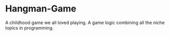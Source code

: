 # Hangman-Game
A childhood game we all loved playing. A game logic combining all the niche topics in programming.
